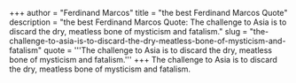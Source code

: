 +++
author = "Ferdinand Marcos"
title = "the best Ferdinand Marcos Quote"
description = "the best Ferdinand Marcos Quote: The challenge to Asia is to discard the dry, meatless bone of mysticism and fatalism."
slug = "the-challenge-to-asia-is-to-discard-the-dry-meatless-bone-of-mysticism-and-fatalism"
quote = '''The challenge to Asia is to discard the dry, meatless bone of mysticism and fatalism.'''
+++
The challenge to Asia is to discard the dry, meatless bone of mysticism and fatalism.
